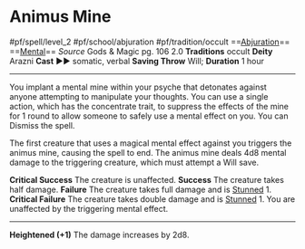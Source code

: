 # Animus Mine
#pf/spell/level_2 #pf/school/abjuration #pf/tradition/occult
==[Abjuration](../../../Traits/Abjuration.md)== ==[Mental](../../../Traits/Mental.md)==
*Source* Gods & Magic pg. 106 2.0
**Traditions** occult
**Deity** Arazni
**Cast** ►► somatic, verbal
**Saving Throw** Will; **Duration** 1 hour

---
You implant a mental mine within your psyche that detonates against anyone attempting to manipulate your thoughts. You can use a single action, which has the concentrate trait, to suppress the effects of the mine for 1 round to allow someone to safely use a mental effect on you. You can Dismiss the spell.

The first creature that uses a magical mental effect against you triggers the animus mine, causing the spell to end. The animus mine deals 4d8 mental damage to the triggering creature, which must attempt a Will save.

**Critical Success** The creature is unaffected.
**Success** The creature takes half damage.
**Failure** The creature takes full damage and is [Stunned](../../../Conditions/Stunned.md) 1.
**Critical Failure** The creature takes double damage and is [Stunned](../../../Conditions/Stunned.md) 1. You are unaffected by the triggering mental effect.

<hr>

**Heightened (+1)** The damage increases by 2d8.